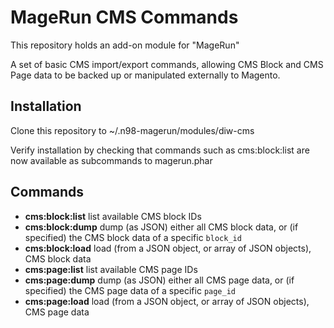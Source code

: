 MageRun CMS Commands
==============

This repository holds an add-on module for "MageRun"

A set of basic CMS import/export commands, allowing CMS Block and CMS
Page data to be backed up or manipulated externally to Magento.

Installation
------------
Clone this repository to ~/.n98-magerun/modules/diw-cms

Verify installation by checking that commands such as cms:block:list are
now available as subcommands to magerun.phar

Commands
--------

 - **cms:block:list** list available CMS block IDs
 - **cms:block:dump** dump (as JSON) either all CMS block data, or (if
   specified) the CMS block data of a specific `block_id`
 - **cms:block:load** load (from a JSON object, or array of JSON objects), CMS block data
 - **cms:page:list** list available CMS page IDs
 - **cms:page:dump** dump (as JSON) either all CMS page data, or (if
   specified) the CMS page data of a specific `page_id`
 - **cms:page:load** load (from a JSON object, or array of JSON objects), CMS page data

